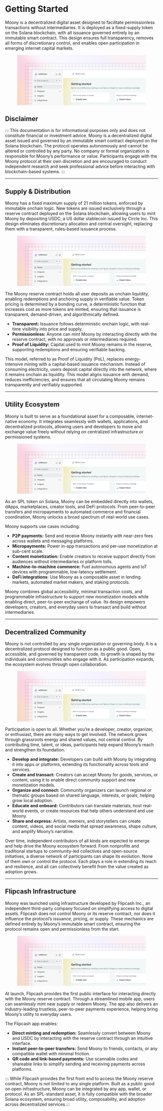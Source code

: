 # Getting Started

Moony is a decentralized digital asset designed to facilitate permissionless transactions without intermediaries. It is deployed as a fixed-supply token on the Solana blockchain, with all issuance governed entirely by an immutable smart contract. This design ensures full transparency, removes all forms of discretionary control, and enables open participation in emerging internet capital markets.

<figure><img src=".gitbook/assets/image.webp" alt=""><figcaption></figcaption></figure>

## Disclaimer

:::
This documentation is for informational purposes only and does not constitute financial or investment advice. Moony is a decentralized digital asset issued and governed by an immutable smart contract deployed on the Solana blockchain. The protocol operates autonomously and cannot be altered or controlled by any party. No company or formal organization is responsible for Moony’s performance or value. Participants engage with the Moony protocol at their own discretion and are encouraged to conduct independent research and seek professional advice before interacting with blockchain-based systems.
:::



***

## Supply & Distribution

Moony has a fixed maximum supply of 21 million tokens, enforced by immutable onchain logic. New tokens are issued exclusively through a reserve contract deployed on the Solana blockchain, allowing users to mint Moony by depositing USDC, a US dollar stablecoin issued by Circle Inc. This design eliminates discretionary allocation and central oversight, replacing them with a transparent, rules-based issuance process.

<figure><img src=".gitbook/assets/image.webp" alt=""><figcaption></figcaption></figure>

The Moony reserve contract holds all user deposits as onchain liquidity, enabling redemptions and anchoring supply in verifiable value. Token pricing is determined by a bonding curve, a deterministic function that increases cost as more tokens are minted, ensuring that issuance is transparent, demand-driven, and algorithmically defined.

* **Transparent:** Issuance follows deterministic onchain logic, with real-time visibility into price and supply.
* **Permissionless:** Anyone can mint Moony by interacting directly with the reserve contract, with no approvals or intermediaries required.
* **Proof of Liquidity:** Capital used to mint Moony remains in the reserve, supporting redemptions and ensuring verifiable backing.

This model, referred to as Proof of Liquidity (PoL), replaces energy-intensive mining with a capital-based issuance mechanism. Instead of consuming electricity, users deposit capital directly into the network, where it remains onchain as liquidity. This model aligns issuance with demand, reduces inefficiencies, and ensures that all circulating Moony remains transparently and verifiably supported.

***

## Utility Ecosystem

Moony is built to serve as a foundational asset for a composable, internet-native economy. It integrates seamlessly with wallets, applications, and decentralized protocols, allowing users and developers to move and exchange value freely without relying on centralized infrastructure or permissioned systems.

<figure><img src=".gitbook/assets/image.webp" alt=""><figcaption></figcaption></figure>

As an SPL token on Solana, Moony can be embedded directly into wallets, dApps, marketplaces, creator tools, and DeFi protocols. From peer-to-peer transfers and micropayments to automated commerce and financial coordination, Moony unlocks a broad spectrum of real-world use cases.

Moony supports use cases including:

* **P2P payments:** Send and receive Moony instantly with near-zero fees across wallets and messaging platforms.
* **Micropayments:** Power in-app transactions and per-use monetization at sub-cent scale.
* **Content monetization:** Enable creators to receive support directly from audiences without intermediaries or platform tolls.
* **Machine-to-machine commerce:** Fuel autonomous agents and IoT devices with programmable, low-latency settlement.
* **DeFi integrations**: Use Moony as a composable asset in lending markets, automated market makers, and staking protocols.

Moony combines global accessibility, minimal transaction costs, and programmable infrastructure to support new monetization models while enabling direct, peer-to-peer exchange of value. Its design empowers developers, creators, and everyday users to transact and build without intermediaries.

***

## Decentralized Community

Moony is not controlled by any single organization or governing body. It is a decentralized protocol designed to function as a public good. Open, accessible, and governed by transparent code, its growth is shaped by the individuals and communities who engage with it. As participation expands, the ecosystem evolves through open collaboration.

<figure><img src=".gitbook/assets/image.webp" alt=""><figcaption></figcaption></figure>

Participation is open to all. Whether you’re a developer, creator, organizer, or enthusiast, there are many ways to get involved. The network grows through grassroots energy and shared values, not central control. By contributing time, talent, or ideas, participants help expand Moony’s reach and strengthen its foundation.&#x20;

* **Develop and integrate:** Developers can build with Moony by integrating it into apps or platforms, extending its functionality across tools and services.
* **Create and transact:** Creators can accept Moony for goods, services, or content, using it to enable direct community support and new monetization models.
* **Organize and connect:** Community organizers can launch regional or thematic groups based on shared language, interests, or goals, helping grow local adoption.
* **Educate and onboard:** Contributors can translate materials, host real-world events, or create resources that help others understand and use Moony.
* **Share and express:** Artists, memers, and storytellers can create content, videos, and social media that spread awareness, shape culture, and amplify Moony’s narrative.

Over time, independent contributors of all kinds are expected to emerge and help drive the Moony ecosystem forward. From nonprofits and traditional startups to community-led collectives and open-source initiatives, a diverse network of participants can shape its evolution. None of them own or control the protocol. Each plays a role in extending its reach and resilience, and all can collectively benefit from the value created as adoption grows.

***

## Flipcash Infrastructure

Moony was launched using infrastructure developed by Flipcash Inc., an independent third-party company focused on simplifying access to digital assets. Flipcash does not control Moony or its reserve contract, nor does it influence the protocol’s issuance, pricing, or supply. These mechanics are defined entirely by Moony’s immutable smart contract, ensuring the protocol remains open and permissionless from the start.

<figure><img src=".gitbook/assets/image.webp" alt=""><figcaption></figcaption></figure>

At launch, Flipcash provides the first public interface for interacting directly with the Moony reserve contract. Through a streamlined mobile app, users can seamlessly mint new supply or redeem Moony. The app also delivers an industry-leading trustless, peer-to-peer payments experience, helping bring Moony’s utility to everyday users.

The Flipcash app enables:

* **Direct minting and redemption:** Seamlessly convert between Moony and USDC by interacting with the reserve contract through an intuitive interface.
* **Instant peer-to-peer transfers:** Send Moony to friends, contacts, or any compatible wallet with minimal friction.
* **QR code and link-based payments:** Use scannable codes and shareable links to simplify sending and receiving payments across platforms.

::: While Flipcash provides the first front end to access the Moony reserve contract, Moony is not limited to any single platform. Built as a public good on open infrastructure, Moony can be integrated by any app, wallet, or protocol. As an SPL-standard asset, it is fully compatible with the broader Solana ecosystem, ensuring broad utility, composability, and adoption across decentralized services.:::

